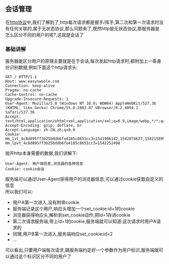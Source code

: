 ## 会话管理
在[http协议](../NetworkrPotocol/tcp/http.md)中,我们了解到了,http每次请求都是握手/挥手,第二次和第一次请求时没有任何关联的,属于无状态协议,那么问题来了,既然http是无状态协议,那服务器是怎么区分不同的用户的呢?,这就是会话了  

### 基础讲解
服务器能区分用户的原理主要就是在于会话,每次发起http请求时,都附加上一条身份识别数据,例如下面这个http请求头:  
```http request
GET / HTTP/1.1
Host: www.easyswoole.com
Connection: keep-alive
Pragma: no-cache
Cache-Control: no-cache
Upgrade-Insecure-Requests: 1
User-Agent: Mozilla/5.0 (Windows NT 10.0; WOW64) AppleWebKit/537.36 (KHTML, like Gecko) Chrome/55.0.2883.87 UBrowser/6.2.4094.1 Safari/537.36
Accept: text/html,application/xhtml+xml,application/xml;q=0.9,image/webp,*/*;q=0.8 
Accept-Encoding: gzip, deflate, br
Accept-Language: zh-CN,zh;q=0.8
Cookie: Hm_lvt_4c8d895ff3b25bddb6fa4185c8651cc3=1541986142,1542074627,1542158990,1542252497; Hm_lpvt_4c8d895ff3b25bddb6fa4185c8651cc3=1542252498
```
抛开http本身需要的数据,我们讲解下:
```
User-Agent: 用户端信息,浏览器的各种信息
Cookie: cookie会话
```
服务端可以通过User-Agent获得用户的浏览器信息,可以通过cookie获取自定义的信息  
所以我们可以:  
 * 用户A第一次进入,没有附带cookie
 * 服务端记录这个用户,响应头增加一个set_cookie:id=1的cookie
 * 浏览器获得响应头,解析到set_cookie动作,把id=1存进cookie
 * 第二次请求服务端,带上id=1的cookie,服务端就可以知道:这次请求时用户A请求的
 * 同理,用户B第一次进入,服务端响应set_cookie:id=2
 * ...
 
可以看出,只要用户端每次请求,跟服务端约定好一个参数作为用户标识,服务端就可以通过这个标识区分不同的用户了